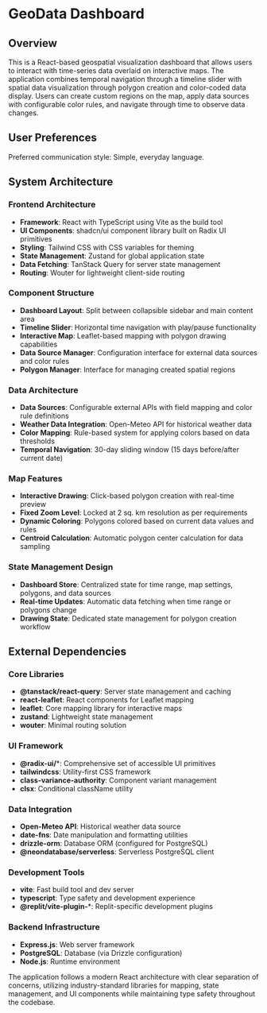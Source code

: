 # GeoData Dashboard

## Overview

This is a React-based geospatial visualization dashboard that allows users to interact with time-series data overlaid on interactive maps. The application combines temporal navigation through a timeline slider with spatial data visualization through polygon creation and color-coded data display. Users can create custom regions on the map, apply data sources with configurable color rules, and navigate through time to observe data changes.

## User Preferences

Preferred communication style: Simple, everyday language.

## System Architecture

### Frontend Architecture
- **Framework**: React with TypeScript using Vite as the build tool
- **UI Components**: shadcn/ui component library built on Radix UI primitives
- **Styling**: Tailwind CSS with CSS variables for theming
- **State Management**: Zustand for global application state
- **Data Fetching**: TanStack Query for server state management
- **Routing**: Wouter for lightweight client-side routing

### Component Structure
- **Dashboard Layout**: Split between collapsible sidebar and main content area
- **Timeline Slider**: Horizontal time navigation with play/pause functionality
- **Interactive Map**: Leaflet-based mapping with polygon drawing capabilities
- **Data Source Manager**: Configuration interface for external data sources and color rules
- **Polygon Manager**: Interface for managing created spatial regions

### Data Architecture
- **Data Sources**: Configurable external APIs with field mapping and color rule definitions
- **Weather Data Integration**: Open-Meteo API for historical weather data
- **Color Mapping**: Rule-based system for applying colors based on data thresholds
- **Temporal Navigation**: 30-day sliding window (15 days before/after current date)

### Map Features
- **Interactive Drawing**: Click-based polygon creation with real-time preview
- **Fixed Zoom Level**: Locked at 2 sq. km resolution as per requirements
- **Dynamic Coloring**: Polygons colored based on current data values and rules
- **Centroid Calculation**: Automatic polygon center calculation for data sampling

### State Management Design
- **Dashboard Store**: Centralized state for time range, map settings, polygons, and data sources
- **Real-time Updates**: Automatic data fetching when time range or polygons change
- **Drawing State**: Dedicated state management for polygon creation workflow

## External Dependencies

### Core Libraries
- **@tanstack/react-query**: Server state management and caching
- **react-leaflet**: React components for Leaflet mapping
- **leaflet**: Core mapping library for interactive maps
- **zustand**: Lightweight state management
- **wouter**: Minimal routing solution

### UI Framework
- **@radix-ui/***: Comprehensive set of accessible UI primitives
- **tailwindcss**: Utility-first CSS framework
- **class-variance-authority**: Component variant management
- **clsx**: Conditional className utility

### Data Integration
- **Open-Meteo API**: Historical weather data source
- **date-fns**: Date manipulation and formatting utilities
- **drizzle-orm**: Database ORM (configured for PostgreSQL)
- **@neondatabase/serverless**: Serverless PostgreSQL client

### Development Tools
- **vite**: Fast build tool and dev server
- **typescript**: Type safety and development experience
- **@replit/vite-plugin-***: Replit-specific development plugins

### Backend Infrastructure
- **Express.js**: Web server framework
- **PostgreSQL**: Database (via Drizzle configuration)
- **Node.js**: Runtime environment

The application follows a modern React architecture with clear separation of concerns, utilizing industry-standard libraries for mapping, state management, and UI components while maintaining type safety throughout the codebase.